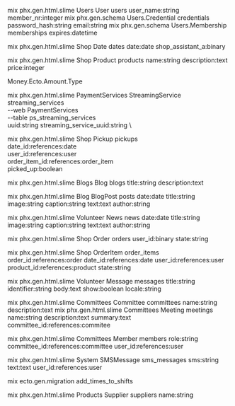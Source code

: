 mix phx.gen.html.slime Users User users user_name:string member_nr:integer
mix phx.gen.schema Users.Credential credentials password_hash:string email:string
mix phx.gen.schema Users.Membership memberships expires:datetime

mix phx.gen.html.slime Shop Date dates date:date shop_assistant_a:binary

mix phx.gen.html.slime Shop Product products name:string description:text price:integer


Money.Ecto.Amount.Type


mix phx.gen.html.slime PaymentServices StreamingService streaming_services \
--web PaymentServices \
--table ps_streaming_services \
uuid:string
streaming_service_uuid:string \

mix phx.gen.html.slime Shop Pickup pickups \
date_id:references:date \
user_id:references:user \
order_item_id:references:order_item \
picked_up:boolean




mix phx.gen.html.slime Blogs Blog blogs title:string description:text


mix phx.gen.html.slime Blog BlogPost posts date:date title:string image:string caption:string text:text author:string

mix phx.gen.html.slime Volunteer News news date:date title:string image:string caption:string text:text author:string

mix phx.gen.html.slime Shop Order orders user_id:binary state:string

mix phx.gen.html.slime Shop OrderItem order_items order_id:references:order date_id:references:date user_id:references:user product_id:references:product state:string


mix phx.gen.html.slime Volunteer Message messages title:string identifier:string body:text show:boolean locale:string

mix phx.gen.html.slime Committees Committee committees name:string description:text
mix phx.gen.html.slime Committees Meeting meetings name:string description:text summary:text committee_id:references:commitee

mix phx.gen.html.slime Committees Member members role:string  committee_id:references:committee user_id:references:user

mix phx.gen.html.slime System SMSMessage sms_messages sms:string  text:text user_id:references:user

mix ecto.gen.migration add_times_to_shifts


mix phx.gen.html.slime Products Supplier suppliers name:string




